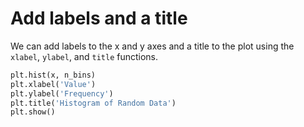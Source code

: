 # Add labels and a title

We can add labels to the x and y axes and a title to the plot using the `xlabel`, `ylabel`, and `title` functions.

```python
plt.hist(x, n_bins)
plt.xlabel('Value')
plt.ylabel('Frequency')
plt.title('Histogram of Random Data')
plt.show()
```
